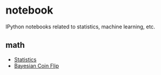 notebook
========

IPython notebooks related to statistics, machine learning, etc.


math
----

* [Statistics](https://nbviewer.ipython.org/urls/raw.github.com/lambdafu/notebook/master/math/Statistics.ipynb)
* [Bayesian Coin Flip](https://nbviewer.ipython.org/urls/raw.github.com/lambdafu/notebook/master/math/Bayesian%20Coin%20Flip.ipynb)
